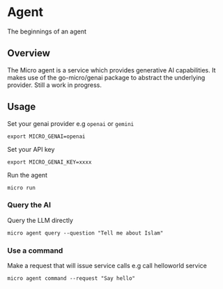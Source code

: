 # Agent

The beginnings of an agent

## Overview

The Micro agent is a service which provides generative AI capabilities. It makes use of the go-micro/genai package to abstract 
the underlying provider. Still a work in progress.

## Usage

Set your genai provider e.g `openai` or `gemini`

```
export MICRO_GENAI=openai
```

Set your API key

```
export MICRO_GENAI_KEY=xxxx
```

Run the agent

```
micro run
```

### Query the AI

Query the LLM directly

```
micro agent query --question "Tell me about Islam"
```

### Use a command

Make a request that will issue service calls e.g call helloworld service

```
micro agent command --request "Say hello"
```
